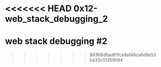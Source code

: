 <<<<<<< HEAD
0x12-web_stack_debugging_2
=======
# web stack debugging #2
>>>>>>> 89368d6ad61fce8af48ca6d9a53ba33c01359084
